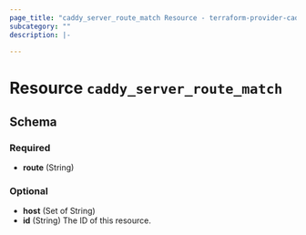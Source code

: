 ```yaml
---
page_title: "caddy_server_route_match Resource - terraform-provider-caddy"
subcategory: ""
description: |-
  
---
```


# Resource `caddy_server_route_match`





## Schema

### Required

- **route** (String)

### Optional

- **host** (Set of String)
- **id** (String) The ID of this resource.


